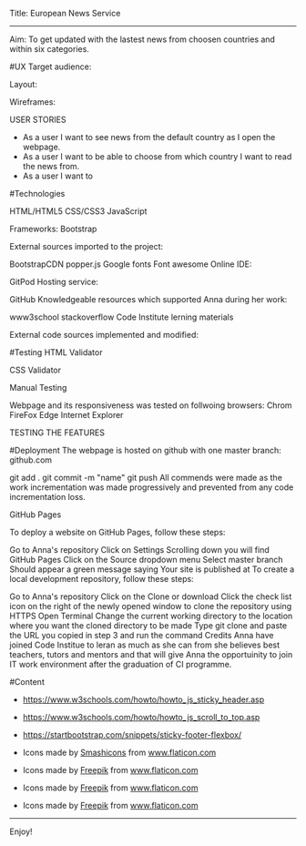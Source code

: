 
Title: European News Service

---

Aim: To get updated with the lastest news from choosen countries and within six categories.

#UX
Target audience:

Layout:


Wireframes:


USER STORIES
- As a user I want to see news from the default country as I open the webpage.
- As a user I want to be able to choose from which country I want to read the news from.
- As a user I want to 


#Technologies

HTML/HTML5
CSS/CSS3
JavaScript

Frameworks:
Bootstrap

External sources imported to the project:

BootstrapCDN
popper.js
Google fonts
Font awesome
Online IDE:

GitPod
Hosting service:

GitHub
Knowledgeable resources which supported Anna during her work:

www3school
stackoverflow
Code Institute lerning materials


External code sources implemented and modified:


#Testing
HTML Validator

CSS Validator


Manual Testing

Webpage and its responsiveness was tested on follwoing browsers:
Chrom
FireFox
Edge
Internet Explorer


TESTING THE FEATURES


#Deployment
The webpage is hosted on github with one master branch: github.com

git add .
git commit -m "name"
git push
All commends were made as the work incrementation was made progressively and prevented from any code incrementation loss.

GitHub Pages

To deploy a website on GitHub Pages, follow these steps:

Go to Anna's repository
Click on Settings
Scrolling down you will find GitHub Pages
Click on the Source dropdown menu
Select master branch
Should appear a green message saying Your site is published at
To create a local development repository, follow these steps:

Go to Anna's repository
Click on the Clone or download
Click the check list icon on the right of the newly opened window to clone the repository using HTTPS
Open Terminal
Change the current working directory to the location where you want the cloned directory to be made
Type git clone and paste the URL you copied in step 3 and run the command
Credits
Anna have joined Code Institue to leran as much as she can from she believes best teachers, tutors and mentors and that will give Anna the opportuinity to join IT work environment after the graduation of CI programme.

#Content

- https://www.w3schools.com/howto/howto_js_sticky_header.asp
- https://www.w3schools.com/howto/howto_js_scroll_to_top.asp
- https://startbootstrap.com/snippets/sticky-footer-flexbox/

- Icons made by <a href="https://www.flaticon.com/authors/smashicons" title="Smashicons">Smashicons</a> from <a href="https://www.flaticon.com/" title="Flaticon"> www.flaticon.com</a>
- Icons made by <a href="https://www.flaticon.com/authors/freepik" title="Freepik">Freepik</a> from <a href="https://www.flaticon.com/" title="Flaticon"> www.flaticon.com</a>
- Icons made by <a href="https://www.flaticon.com/authors/freepik" title="Freepik">Freepik</a> from <a href="https://www.flaticon.com/" title="Flaticon"> www.flaticon.com</a>
- Icons made by <a href="https://www.flaticon.com/authors/freepik" title="Freepik">Freepik</a> from <a href="https://www.flaticon.com/" title="Flaticon">www.flaticon.com</a>
---

Enjoy!


